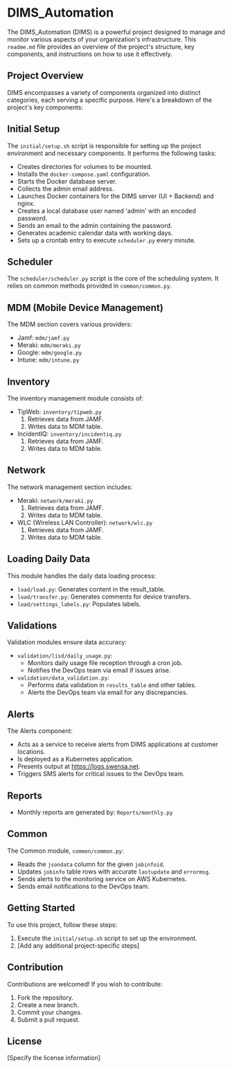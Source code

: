 # DIMS_Automation

The DIMS_Automation (DIMS) is a powerful project designed to manage and monitor various aspects of your organization's infrastructure. This `readme.md` file provides an overview of the project's structure, key components, and instructions on how to use it effectively.

## Project Overview

DIMS encompasses a variety of components organized into distinct categories, each serving a specific purpose. Here's a breakdown of the project's key components:

## Initial Setup

The `initial/setup.sh` script is responsible for setting up the project environment and necessary components. It performs the following tasks:

- Creates directories for volumes to be mounted.
- Installs the `docker-compose.yaml` configuration.
- Starts the Docker database server.
- Collects the admin email address.
- Launches Docker containers for the DIMS server (UI + Backend) and nginx.
- Creates a local database user named 'admin' with an encoded password.
- Sends an email to the admin containing the password.
- Generates academic calendar data with working days.
- Sets up a crontab entry to execute `scheduler.py` every minute.

## Scheduler

The `scheduler/scheduler.py` script is the core of the scheduling system. It relies on common methods provided in `common/common.py`.

## MDM (Mobile Device Management)

The MDM section covers various providers:

- Jamf: `mdm/jamf.py`
- Meraki: `mdm/meraki.py`
- Google: `mdm/google.py`
- Intune: `mdm/intune.py`

## Inventory

The inventory management module consists of:

- TipWeb: `inventory/tipweb.py`
  1. Retrieves data from JAMF.
  2. Writes data to MDM table.
- IncidentIQ: `inventory/incidentiq.py`
  1. Retrieves data from JAMF.
  2. Writes data to MDM table.

## Network

The network management section includes:

- Meraki: `network/meraki.py`
  1. Retrieves data from JAMF.
  2. Writes data to MDM table.
- WLC (Wireless LAN Controller): `network/wlc.py`
  1. Retrieves data from JAMF.
  2. Writes data to MDM table.

## Loading Daily Data

This module handles the daily data loading process:

- `load/load.py`: Generates content in the result_table.
- `load/transfer.py`: Generates comments for device transfers.
- `load/settings_labels.py`: Populates labels.

## Validations

Validation modules ensure data accuracy:

- `validation/lisd/daily_usage.py`:
  - Monitors daily usage file reception through a cron job.
  - Notifies the DevOps team via email if issues arise.
- `validation/data_validation.py`:
  - Performs data validation in `results_table` and other tables.
  - Alerts the DevOps team via email for any discrepancies.

## Alerts

The Alerts component:

- Acts as a service to receive alerts from DIMS applications at customer locations.
- Is deployed as a Kubernetes application.
- Presents output at https://logs.swensa.net.
- Triggers SMS alerts for critical issues to the DevOps team.

## Reports

- Monthly reports are generated by: `Reports/monthly.py`

## Common

The Common module, `common/common.py`:

- Reads the `jsondata` column for the given `jobinfoid`.
- Updates `jobinfo` table rows with accurate `lastupdate` and `errormsg`.
- Sends alerts to the monitoring service on AWS Kubernetes.
- Sends email notifications to the DevOps team.

## Getting Started

To use this project, follow these steps:

1. Execute the `initial/setup.sh` script to set up the environment.
2. [Add any additional project-specific steps]

## Contribution

Contributions are welcomed! If you wish to contribute:

1. Fork the repository.
2. Create a new branch.
3. Commit your changes.
4. Submit a pull request.

## License

[Specify the license information]
